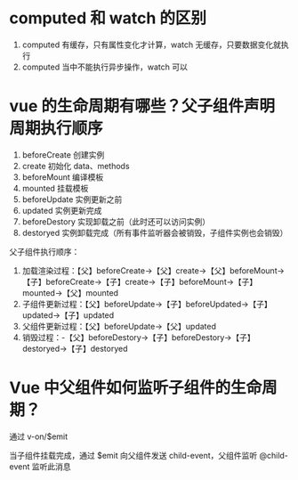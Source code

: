 # computed 和 watch 的区别

1. computed 有缓存，只有属性变化才计算，watch 无缓存，只要数据变化就执行
2. computed 当中不能执行异步操作，watch 可以

# vue 的生命周期有哪些？父子组件声明周期执行顺序

1. beforeCreate 创建实例
2. create 初始化 data、methods
3. beforeMount 编译模板
4. mounted 挂载模板
5. beforeUpdate 实例更新之前
6. updated 实例更新完成
7. beforeDestory 实现卸载之前（此时还可以访问实例）
8. destoryed 实例卸载完成（所有事件监听器会被销毁，子组件实例也会销毁）

父子组件执行顺序：

1. 加载渲染过程：【父】beforeCreate->【父】create->【父】beforeMount->【子】beforeCreate->【子】create->【子】beforeMount->【子】mounted->【父】mounted
2. 子组件更新过程：【父】beforeUpdate->【子】beforeUpdated->【子】updated->【子】updated
3. 父组件更新过程：【父】beforeUpdate->【父】updated
4. 销毁过程：-【父】beforeDestory->【子】beforeDestory->【子】destoryed->【子】destoryed

# Vue 中父组件如何监听子组件的生命周期？

通过 v-on/$emit 

当子组件挂载完成，通过 $emit 向父组件发送 child-event，父组件监听 @child-event 监听此消息
